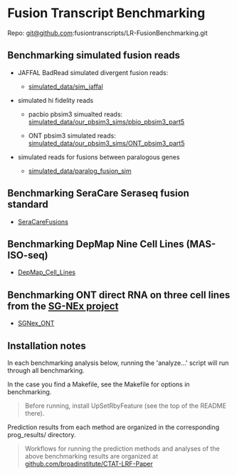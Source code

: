 # Fusion Transcript Benchmarking

Repo: git@github.com:fusiontranscripts/LR-FusionBenchmarking.git

## Benchmarking simulated fusion reads

- JAFFAL BadRead simulated divergent fusion reads:

  - [simulated_data/sim_jaffal](simulated_data/sim_jaffal)

- simulated hi fidelity reads

    - pacbio pbsim3 simualted reads: [simulated_data/our_pbsim3_sims/pbio_pbsim3_part5](simulated_data/our_pbsim3_sims/pbio_pbsim3_part5)

    - ONT pbsim3 simulated reads: [simulated_data/our_pbsim3_sims/ONT_pbsim3_part5](simulated_data/our_pbsim3_sims/ONT_pbsim3_part5)
    
- simulated reads for fusions between paralogous genes

    - [simulated_data/paralog_fusion_sim](simulated_data/paralog_fusion_sim)

## Benchmarking SeraCare Seraseq fusion standard

- [SeraCareFusions](SeraCareFusions)

## Benchmarking DepMap Nine Cell Lines (MAS-ISO-seq)

- [DepMap_Cell_Lines](DepMap_Cell_Lines)

## Benchmarking ONT direct RNA on three cell lines from the [SG-NEx project](https://registry.opendata.aws/sgnex/)

- [SGNex_ONT](SGNex_ONT)

## Installation notes
    
In each benchmarking analysis below, running the 'analyze...' script will run through all benchmarking.

In the case you find a Makefile, see the Makefile for options in benchmarking.

>Before running, install UpSetRbyFeature (see the top of the README there).
    
Prediction results from each method are organized in the corresponding prog_results/ directory.
    
>Workflows for running the prediction methods and analyses of the above benchmarking results are organized at [github.com/broadinstitute/CTAT-LRF-Paper](https://github.com/broadinstitute/CTAT-LRF-Paper)

